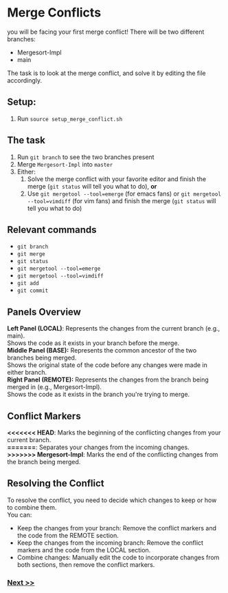 # Merge Conflicts
you will be facing your first merge conflict!
There will be two different branches:

* Mergesort-Impl
* main

The task is to look at the merge conflict, and solve it by editing the file accordingly.

## Setup:

1. Run `source setup_merge_conflict.sh`

## The task

1. Run `git branch` to see the two branches present
2. Merge `Mergesort-Impl` into `master`
3. Either:
   1. Solve the merge conflict with your favorite editor and finish the merge (`git status` will tell you what to do), **or**
   2. Use `git mergetool --tool=emerge` (for emacs fans) or `git mergetool --tool=vimdiff` (for vim fans) and finish the merge (`git status` will tell you what to do)

## Relevant commands
- `git branch`
- `git merge`
- `git status`
- `git mergetool --tool=emerge`
- `git mergetool --tool=vimdiff`
- `git add`
- `git commit`

## Panels Overview
**Left Panel (LOCAL)**: Represents the changes from the current branch (e.g., main).  
Shows the code as it exists in your branch before the merge.  
**Middle Panel (BASE):** Represents the common ancestor of the two branches being merged.  
Shows the original state of the code before any changes were made in either branch.  
**Right Panel (REMOTE):** Represents the changes from the branch being merged in (e.g., Mergesort-Impl).  
Shows the code as it exists in the branch you're trying to merge.  

## Conflict Markers
**<<<<<<< HEAD**: Marks the beginning of the conflicting changes from your current branch.  
**=======**: Separates your changes from the incoming changes.  
**>>>>>>> Mergesort-Impl**: Marks the end of the conflicting changes from the branch being merged.  

## Resolving the Conflict
To resolve the conflict, you need to decide which changes to keep or how to combine them.  
You can:  
* Keep the changes from your branch: Remove the conflict markers and the code from the REMOTE section.
* Keep the changes from the incoming branch: Remove the conflict markers and the code from the LOCAL section.
* Combine changes: Manually edit the code to incorporate changes from both sections, then remove the conflict markers.

### [Next >>](8-branch-rebase.md)
